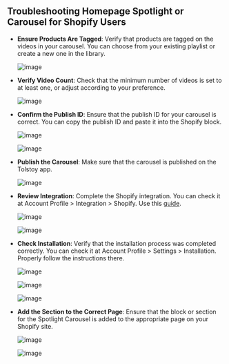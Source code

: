 ## Troubleshooting Homepage Spotlight or Carousel for Shopify Users

- **Ensure Products Are Tagged**: Verify that products are tagged on the videos in your carousel. You can choose from your existing playlist or create a new one in the library.
  
  ![image](https://github.com/user-attachments/assets/6d289df5-419f-42a2-92e4-421176187295)

- **Verify Video Count**: Check that the minimum number of videos is set to at least one, or adjust according to your preference.
  
  ![image](https://github.com/user-attachments/assets/0d155b7c-1d49-4d4a-b020-ad1d5da49b27)

- **Confirm the Publish ID**: Ensure that the publish ID for your carousel is correct. You can copy the publish ID and paste it into the Shopify block.
  
  ![image](https://github.com/user-attachments/assets/2a285511-093d-4ec7-961f-465e39cca435)

  ![image](https://github.com/user-attachments/assets/5529cb52-152c-41a0-a9b5-62c26943df72)

- **Publish the Carousel**: Make sure that the carousel is published on the Tolstoy app.
  
  ![image](https://github.com/user-attachments/assets/02b030fe-e89d-45ce-907e-fabc22091fd1)

- **Review Integration**: Complete the Shopify integration. You can check it at Account Profile > Integration > Shopify. Use this [guide](https://help.gotolstoy.com/en/articles/8149075-shopify-tolstoy-installation).
  
  ![image](https://github.com/user-attachments/assets/9384d317-e107-47db-a84a-4b2179a9e7ec)

  ![image](https://github.com/user-attachments/assets/10dae0a5-81d8-4dab-a0d8-81ff9c1d5494)

- **Check Installation**: Verify that the installation process was completed correctly. You can check it at Account Profile > Settings > Installation. Properly follow the instructions there.
  
  ![image](https://github.com/user-attachments/assets/43abad5e-1dd2-4d20-8423-fd908935e449)

  ![image](https://github.com/user-attachments/assets/195385ec-1e07-43bf-a5bd-012b1e1de98f)

  ![image](https://github.com/user-attachments/assets/7f806081-9e28-4f83-99ee-54eba14b4f59)

- **Add the Section to the Correct Page**: Ensure that the block or section for the Spotlight Carousel is added to the appropriate page on your Shopify site.
  
  ![image](https://github.com/user-attachments/assets/1649e96b-78f9-4d23-affe-dd081dd501bf)

  ![image](https://github.com/user-attachments/assets/35ffccd5-b9e5-42ab-8ef7-9ce86ab0826e)
